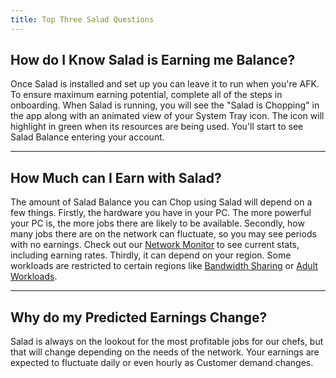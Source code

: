 ```yaml
---
title: Top Three Salad Questions
---
```


## How do I Know Salad is Earning me Balance?

Once Salad is installed and set up you can leave it to run when you're AFK. To ensure maximum earning potential,
complete all of the steps in onboarding. When Salad is running, you will see the "Salad is Chopping" in the app along
with an animated view of your System Tray icon. The icon will highlight in green when its resources are being
used. You'll start to see Salad Balance entering your account.

---

## How Much can I Earn with Salad?

The amount of Salad Balance you can Chop using Salad will depend on a few things. Firstly, the hardware you have in your
PC. The more powerful your PC is, the more jobs there are likely to be available. Secondly, how many jobs there are on
the network can fluctuate, so you may see periods with no earnings. Check out our
[Network Monitor](/docs/FAQ/Community/613-network-monitor) to see current stats, including earning rates. Thirdly, it
can depend on your region. Some workloads are restricted to certain regions like
[Bandwidth Sharing](/docs/FAQ/Jobs/253-what-is-bandwidth-sharing) or
[Adult Workloads](/docs/Guides/Getting-Jobs/326-workload-preferences).

---

## Why do my Predicted Earnings Change?

Salad is always on the lookout for the most profitable jobs for our chefs, but that will change depending on the needs
of the network. Your earnings are expected to fluctuate daily or even hourly as Customer demand changes.

